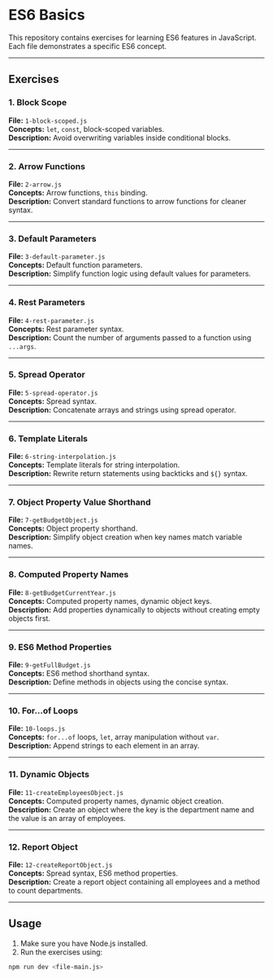 # ES6 Basics

This repository contains exercises for learning ES6 features in JavaScript. Each file demonstrates a specific ES6 concept.

---

## Exercises

### 1. Block Scope
**File:** `1-block-scoped.js`  
**Concepts:** `let`, `const`, block-scoped variables.  
**Description:** Avoid overwriting variables inside conditional blocks.

---

### 2. Arrow Functions
**File:** `2-arrow.js`  
**Concepts:** Arrow functions, `this` binding.  
**Description:** Convert standard functions to arrow functions for cleaner syntax.

---

### 3. Default Parameters
**File:** `3-default-parameter.js`  
**Concepts:** Default function parameters.  
**Description:** Simplify function logic using default values for parameters.

---

### 4. Rest Parameters
**File:** `4-rest-parameter.js`  
**Concepts:** Rest parameter syntax.  
**Description:** Count the number of arguments passed to a function using `...args`.

---

### 5. Spread Operator
**File:** `5-spread-operator.js`  
**Concepts:** Spread syntax.  
**Description:** Concatenate arrays and strings using spread operator.

---

### 6. Template Literals
**File:** `6-string-interpolation.js`  
**Concepts:** Template literals for string interpolation.  
**Description:** Rewrite return statements using backticks and `${}` syntax.

---

### 7. Object Property Value Shorthand
**File:** `7-getBudgetObject.js`  
**Concepts:** Object property shorthand.  
**Description:** Simplify object creation when key names match variable names.

---

### 8. Computed Property Names
**File:** `8-getBudgetCurrentYear.js`  
**Concepts:** Computed property names, dynamic object keys.  
**Description:** Add properties dynamically to objects without creating empty objects first.

---

### 9. ES6 Method Properties
**File:** `9-getFullBudget.js`  
**Concepts:** ES6 method shorthand syntax.  
**Description:** Define methods in objects using the concise syntax.

---

### 10. For...of Loops
**File:** `10-loops.js`  
**Concepts:** `for...of` loops, `let`, array manipulation without `var`.  
**Description:** Append strings to each element in an array.

---

### 11. Dynamic Objects
**File:** `11-createEmployeesObject.js`  
**Concepts:** Computed property names, dynamic object creation.  
**Description:** Create an object where the key is the department name and the value is an array of employees.

---

### 12. Report Object
**File:** `12-createReportObject.js`  
**Concepts:** Spread syntax, ES6 method properties.  
**Description:** Create a report object containing all employees and a method to count departments.

---

## Usage

1. Make sure you have Node.js installed.
2. Run the exercises using:

```bash
npm run dev <file-main.js>
